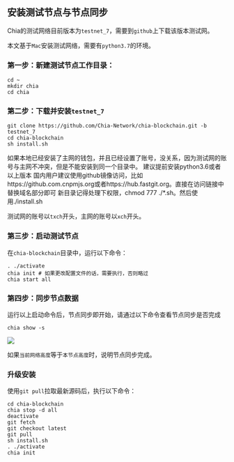 ## 安装测试节点与节点同步
Chia的测试网络目前版本为`testnet_7`，需要到`github`上下载该版本测试网。

本文基于`Mac`安装测试网络，需要有`python3.7`的环境。

### 第一步：新建测试节点工作目录：
```
cd ~
mkdir chia
cd chia
```

### 第二步：下载并安装`testnet_7`
```
git clone https://github.com/Chia-Network/chia-blockchain.git -b testnet_7
cd chia-blockchain
sh install.sh
```
如果本地已经安装了主网的钱包，并且已经设置了账号，没关系，因为测试网的账号与主网不冲突，但是不能安装到同一个目录中。
建议提前安装python3.6或者以上版本
国内用户建议使用github镜像访问，比如https://github.com.cnpmjs.org或者https://hub.fastgit.org。直接在访问链接中替换域名部分即可
新目录记得处理下权限，chmod 777 ./*.sh。然后使用./install.sh


测试网的账号以`txch`开头，主网的账号以`xch`开头。

### 第三步：启动测试节点
在`chia-blockchain`目录中，运行以下命令：
```
. ./activate
chia init # 如果更改配置文件的话，需要执行，否则略过
chia start all
```

### 第四步：同步节点数据
运行以上启动命令后，节点同步即开始，请通过以下命令查看节点同步是否完成
```
chia show -s
```
![](https://tva1.sinaimg.cn/large/008i3skNgy1gr2t3gfw23j31hy0u07wi.jpg)

如果`当前网络高度`等于`本节点高度`时，说明节点同步完成。

### 升级安装
使用`git pull`拉取最新源码后，执行以下命令：
```
cd chia-blockchain
chia stop -d all
deactivate
git fetch
git checkout latest
git pull
sh install.sh
. ./activate
chia init
```

